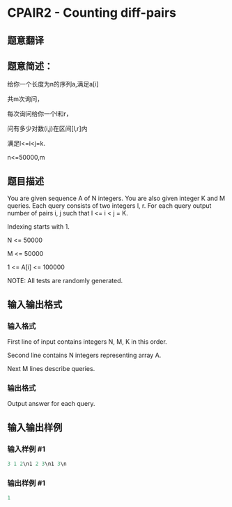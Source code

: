 # CPAIR2 - Counting diff-pairs

## 题意翻译

## 题意简述：

给你一个长度为n的序列a,满足a[i]

共m次询问，

每次询问给你一个l和r，

问有多少对数(i,j)在区间[l,r]内

满足l<=i<j=k.

n<=50000,m

## 题目描述

You are given sequence A of N integers. You are also given integer K and M queries. Each query consists of two integers l, r. For each query output number of pairs i, j such that l <= i < j = K.

Indexing starts with 1.

N <= 50000

M <= 50000

1 <= A\[i\] <= 100000

NOTE: All tests are randomly generated.

## 输入输出格式

### 输入格式

First line of input contains integers N, M, K in this order.

Second line contains N integers representing array A.

Next M lines describe queries.

### 输出格式

Output answer for each query.

## 输入输出样例

### 输入样例 #1

```cpp
3 1 2\n1 2 3\n1 3\n
```


### 输出样例 #1

```cpp
1
```



